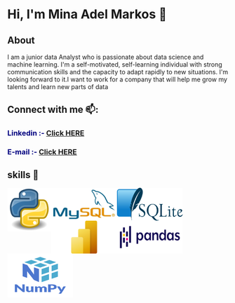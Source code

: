 # **Hi, I'm Mina Adel Markos 👋**

## About 


I am a junior data Analyst who is 
passionate about data science and 
machine learning. I'm a 
self-motivated, self-learning 
individual with strong 
communication skills and the 
capacity to adapt rapidly to new 
situations. I'm looking forward to 
it.I want to work for a company 
that will help me grow my talents 
and learn new parts of data 

## Connect with me 📫:

<h3><b><span style="color:navy">Linkedin :- </span><a href='https://www.linkedin.com/in/mina-markos-343b8b171/'><b>Click HERE</b></a> </b></h3>  

<h3><b><span style="color:navy">E-mail :- </span><a href='mina.markos6565@gmail.com'><b>Click HERE</b></a> </b></h3>  



## skills 👀

<center>
<img align="left" width="100" height="100" src="Python.svg.png">
<img align="left" width="150" height="75" src="mysql.jpeg">
<img align="left" width="150" height="75" src="sqllite.png">
<img align="left" width="150" height="75" src="powerpi.png">
<img align="left" width="150" height="75" src="pandas.png">
<img align="left" width="150" height="100" src="numpy.png">

</center>


 
 
